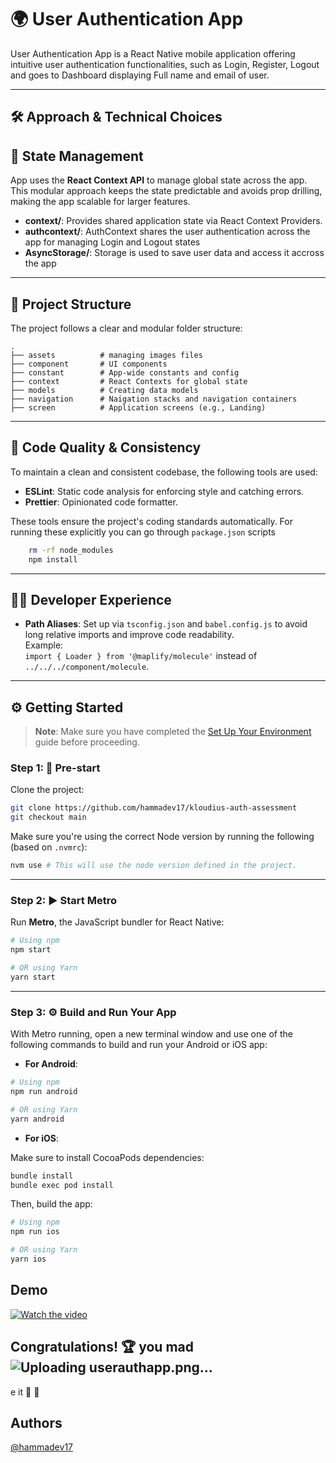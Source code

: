 
# 🌍 **User Authentication App**

User Authentication App is a React Native mobile application offering intuitive user authentication functionalities, such as Login, Register, Logout and goes to Dashboard displaying Full name and email of user.

---

## 🛠️ **Approach & Technical Choices**

## 🧠 **State Management**

App uses the **React Context API** to manage global state across the app. This modular approach keeps the state predictable and avoids prop drilling, making the app scalable for larger features.

- **context/**: Provides shared application state via React Context Providers.
- **authcontext/**: AuthContext shares the user authentication across the app for managing Login and Logout states
- **AsyncStorage/**: Storage is used to save user data and access it accross the app

---

## 🧱 **Project Structure**

The project follows a clear and modular folder structure:

```
.
├── assets          # managing images files
├── component       # UI components
├── constant        # App-wide constants and config
├── context         # React Contexts for global state
├── models          # Creating data models
├── navigation      # Naigation stacks and navigation containers
├── screen          # Application screens (e.g., Landing)
```

---

## 🧹 **Code Quality & Consistency**

To maintain a clean and consistent codebase, the following tools are used:

- **ESLint**: Static code analysis for enforcing style and catching errors.
- **Prettier**: Opinionated code formatter.

These tools ensure the project's coding standards automatically.
For running these explicitly you can go through `package.json` scripts

```sh
    rm -rf node_modules    
    npm install
```

---

## 🧑‍💻 **Developer Experience**

- **Path Aliases**: Set up via `tsconfig.json` and `babel.config.js` to avoid long relative imports and improve code readability.  
  Example:  
  `import { Loader } from '@maplify/molecule'` instead of `../../../component/molecule`.

---

## ⚙️ **Getting Started**

> **Note**: Make sure you have completed the [Set Up Your Environment](https://reactnative.dev/docs/set-up-your-environment) guide before proceeding.

### Step 1: 🚧 **Pre-start**

Clone the project:

```sh
git clone https://github.com/hammadev17/kloudius-auth-assessment
git checkout main
```

Make sure you're using the correct Node version by running the following (based on `.nvmrc`):

```sh
nvm use # This will use the node version defined in the project.
```

---


### Step 2: ▶️ **Start Metro**

Run **Metro**, the JavaScript bundler for React Native:

```sh
# Using npm
npm start

# OR using Yarn
yarn start
```

---

### Step 3: ⚙️ **Build and Run Your App**

With Metro running, open a new terminal window and use one of the following commands to build and run your Android or iOS app:

- **For Android**:

```sh
# Using npm
npm run android

# OR using Yarn
yarn android
```

- **For iOS**:

Make sure to install CocoaPods dependencies:

```sh
bundle install
bundle exec pod install
```

Then, build the app:

```sh
# Using npm
npm run ios

# OR using Yarn
yarn ios
```

## **Demo**

[![Watch the video](<img width="440" height="958" alt="userauthapp" src="https://github.com/user-attachments/assets/5bb608e3-f511-4db1-a577-56cf0b10b9f1" />)](https://github.com/user-attachments/assets/64e133f7-d81d-4bbb-8812-6417acb929d8)

## Congratulations! 🏆 you mad![Uploading userauthapp.png…]()
e it 🥳 👏

## Authors

[@hammadev17](https://github.com/hammadev17)

